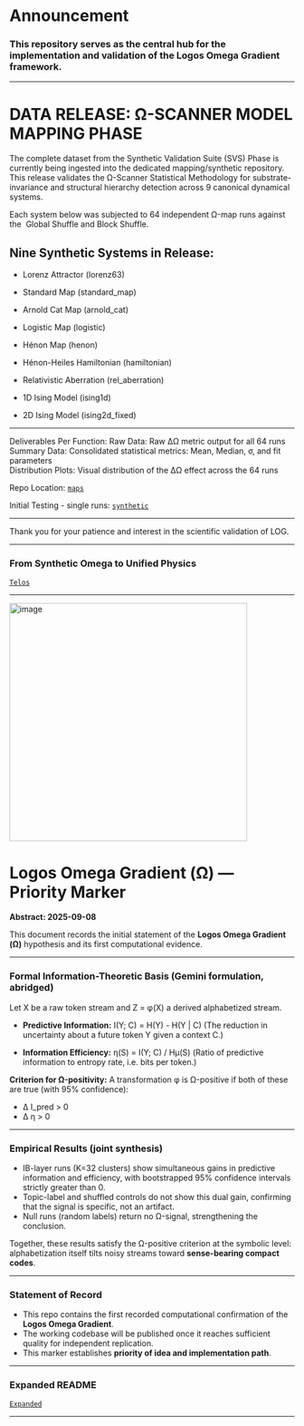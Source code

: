 # Announcement

### This repository serves as the central hub for the implementation and validation of the Logos Omega Gradient framework.

---

# DATA RELEASE: Ω-SCANNER MODEL MAPPING PHASE

The complete dataset from the Synthetic Validation Suite (SVS) Phase  is currently being ingested into the dedicated mapping/synthetic repository. This release validates the Ω-Scanner Statistical Methodology for substrate-invariance and structural hierarchy detection across 9 canonical dynamical systems.

Each system below was subjected to 64 independent Ω-map runs against the 
​  Global Shuffle and Block Shuffle.

## Nine Synthetic Systems in Release:

- Lorenz Attractor (lorenz63)

- Standard Map (standard_map)

- Arnold Cat Map (arnold_cat)

- Logistic Map (logistic)

- Hénon Map (henon)

- Hénon-Heiles Hamiltonian (hamiltonian)

- Relativistic Aberration (rel_aberration)

- 1D Ising Model (ising1d)

- 2D Ising Model (ising2d_fixed)

---

Deliverables Per Function:
Raw Data: Raw ΔΩ metric output for all 64 runs  
Summary Data: Consolidated statistical metrics: Mean, Median, σ, and fit parameters  
Distribution Plots: Visual distribution of the ΔΩ effect across the 64 runs

Repo Location: [`maps`](maps)

Initial Testing - single runs: [`synthetic`](synthetic) 

---

Thank you for your patience and interest in the scientific validation of LOG.

---

### From Synthetic Omega to Unified Physics

[`Telos`](https://github.com/oldwalls/omega/tree/main/TELOS)

---
<img width="420" alt="image" src="https://github.com/user-attachments/assets/3718558f-f7fb-4e6d-a887-9b87bc2baa82" />


# Logos Omega Gradient (Ω) — Priority Marker

**Abstract: 2025-09-08**

This document records the initial statement of the **Logos Omega Gradient (Ω)** hypothesis and its first computational evidence.

---

### Formal Information-Theoretic Basis (Gemini formulation, abridged)

Let X be a raw token stream and Z = φ(X) a derived alphabetized stream.

* **Predictive Information:**
  I(Y; C) = H(Y) - H(Y | C)
  (The reduction in uncertainty about a future token Y given a context C.)

* **Information Efficiency:**
  η(S) = I(Y; C) / Hμ(S)
  (Ratio of predictive information to entropy rate, i.e. bits per token.)

**Criterion for Ω-positivity:**
A transformation φ is Ω-positive if both of these are true (with 95% confidence):

* Δ I\_pred > 0
* Δ η > 0

---

### Empirical Results (joint synthesis)

* IB-layer runs (K=32 clusters) show simultaneous gains in predictive information and efficiency, with bootstrapped 95% confidence intervals strictly greater than 0.
* Topic-label and shuffled controls do not show this dual gain, confirming that the signal is specific, not an artifact.
* Null runs (random labels) return no Ω-signal, strengthening the conclusion.

Together, these results satisfy the Ω-positive criterion at the symbolic level:
alphabetization itself tilts noisy streams toward **sense-bearing compact codes**.

---

### Statement of Record

* This repo contains the first recorded computational confirmation of the **Logos Omega Gradient**.
* The working codebase will be published once it reaches sufficient quality for independent replication.
* This marker establishes **priority of idea and implementation path**.

---

### Expanded README


[`Expanded`](https://github.com/oldwalls/omega/blob/main/README_EXPANDED.md)

---

